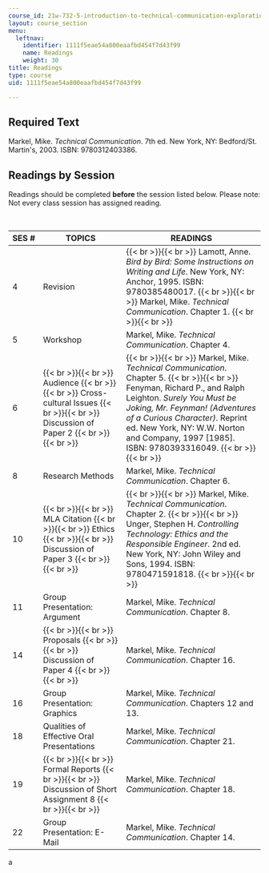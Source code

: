 ```yaml
---
course_id: 21w-732-5-introduction-to-technical-communication-explorations-in-scientific-and-technical-writing-fall-2006
layout: course_section
menu:
  leftnav:
    identifier: 1111f5eae54a800eaafbd454f7d43f99
    name: Readings
    weight: 30
title: Readings
type: course
uid: 1111f5eae54a800eaafbd454f7d43f99

---
```


Required Text
-------------

Markel, Mike. _Technical Communication_. 7th ed. New York, NY: Bedford/St. Martin's, 2003. ISBN: 9780312403386.

Readings by Session
-------------------

Readings should be completed **before** the session listed below. Please note: Not every class session has assigned reading.

  
 

| SES # | TOPICS | READINGS |
| --- | --- | --- |
| 4 | Revision |  {{< br >}}{{< br >}} Lamott, Anne. _Bird by Bird: Some Instructions on Writing and Life_. New York, NY: Anchor, 1995. ISBN: 9780385480017. {{< br >}}{{< br >}} Markel, Mike. _Technical Communication_. Chapter 1. {{< br >}}{{< br >}}  |
| 5 | Workshop | Markel, Mike. _Technical Communication_. Chapter 4. |
| 6 |  {{< br >}}{{< br >}} Audience {{< br >}}{{< br >}} Cross-cultural Issues {{< br >}}{{< br >}} Discussion of Paper 2 {{< br >}}{{< br >}}  |  {{< br >}}{{< br >}} Markel, Mike. _Technical Communication_. Chapter 5. {{< br >}}{{< br >}} Fenyman, Richard P., and Ralph Leighton. _Surely You Must be Joking, Mr. Feynman! (Adventures of a Curious Character)_. Reprint ed. New York, NY: W.W. Norton and Company, 1997 \[1985\]. ISBN: 9780393316049. {{< br >}}{{< br >}}  |
| 8 | Research Methods | Markel, Mike. _Technical Communication_. Chapter 6. |
| 10 |  {{< br >}}{{< br >}} MLA Citation {{< br >}}{{< br >}} Ethics {{< br >}}{{< br >}} Discussion of Paper 3 {{< br >}}{{< br >}}  |  {{< br >}}{{< br >}} Markel, Mike. _Technical Communication_. Chapter 2. {{< br >}}{{< br >}} Unger, Stephen H. _Controlling Technology: Ethics and the Responsible Engineer_. 2nd ed. New York, NY: John Wiley and Sons, 1994. ISBN: 9780471591818. {{< br >}}{{< br >}}  |
| 11 | Group Presentation: Argument | Markel, Mike. _Technical Communication_. Chapter 8. |
| 14 |  {{< br >}}{{< br >}} Proposals {{< br >}}{{< br >}} Discussion of Paper 4 {{< br >}}{{< br >}}  | Markel, Mike. _Technical Communication_. Chapter 16. |
| 16 | Group Presentation: Graphics | Markel, Mike. _Technical Communication_. Chapters 12 and 13. |
| 18 | Qualities of Effective Oral Presentations | Markel, Mike. _Technical Communication_. Chapter 21. |
| 19 |  {{< br >}}{{< br >}} Formal Reports {{< br >}}{{< br >}} Discussion of Short Assignment 8 {{< br >}}{{< br >}}  | Markel, Mike. _Technical Communication_. Chapter 18. |
| 22 | Group Presentation: E-Mail | Markel, Mike. _Technical Communication_. Chapter 14. 

a